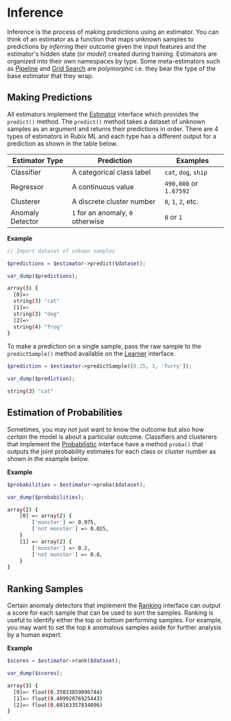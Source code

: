 # Inference
Inference is the process of making predictions using an estimator. You can think of an estimator as a function that maps unknown samples to predictions by *inferring* their outcome given the input features and the estimator's hidden state (or *model*) created during training. Estimators are organized into their own namespaces by type. Some meta-estimators such as [Pipeline](pipeline.md) and [Grid Search](grid-search.md) are *polymorphic* i.e. they bear the type of the base estimator that they wrap.

## Making Predictions
All estimators implement the [Estimator](estimator.md) interface which provides the `predict()` method. The `predict()` method takes a dataset of unknown samples as an argument and returns their predictions in order. There are 4 types of estimators in Rubix ML and each type has a different output for a prediction as shown in the table below.

| Estimator Type | Prediction | Examples |
|---|---|---|
| Classifier | A categorical class label | `cat`, `dog`, `ship` |
| Regressor | A continuous value | `490,000` or `1.67592` |
| Clusterer | A discrete cluster number | `0`, `1`, `2`, etc. |
| Anomaly Detector | `1` for an anomaly, `0` otherwise | `0` or `1` |

**Example**

```php
// Import dataset of unkown samples

$predictions = $estimator->predict($dataset);

var_dump($predictions);
```

```sh
array(3) {
  [0]=>
  string(3) "cat"
  [1]=>
  string(3) "dog"
  [2]=>
  string(4) "frog"
}
```

To make a prediction on a single sample, pass the raw sample to the `predictSample()` method available on the [Learner](learner.md) interface.

```php
$prediction = $estimator->predictSample([0.25, 3, 'furry']);

var_dump($prediction);
```

```sh
string(3) "cat"
```

## Estimation of Probabilities
Sometimes, you may not just want to know the outcome but also how *certain* the model is about a particular outcome. Classifiers and clusterers that implement the [Probabilistic](https://docs.rubixml.com/en/latest/probabilistic.html) interface have a method `proba()` that outputs the joint probability estimates for each class or cluster number as shown in the example below.

**Example**
```php
$probabilities = $estimator->proba($dataset);  

var_dump($probabilities);
```

```sh
array(2) {
	[0] => array(2) {
		['monster'] => 0.975,
		['not monster'] => 0.025,
	}
	[1] => array(2) {
		['monster'] => 0.2,
		['not monster'] => 0.8,
	}
}
```

## Ranking Samples
Certain anomaly detectors that implement the [Ranking](https://docs.rubixml.com/en/latest/ranking.html) interface can output a score for each sample that can be used to sort the samples. Ranking is useful to identify either the top or bottom performing samples. For example, you may want to set the top *k* anomalous samples aside for further analysis by a human expert.

**Example**

```php
$scores = $estimator->rank($dataset);

var_dump($scores);
```

```sh
array(3) {
  [0]=> float(0.35033859096744)
  [1]=> float(0.40992076925443)
  [2]=> float(0.68163357834096)
}
```